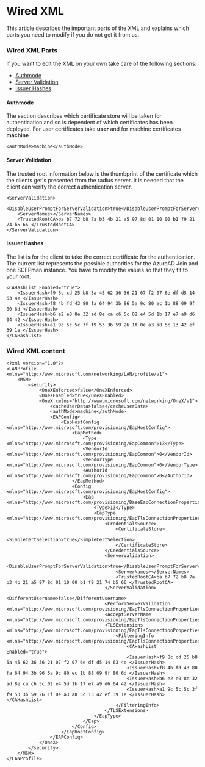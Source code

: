# Wired XML

This article describes the important parts of the XML and explains which parts you need to modify if you do not get it from us.

### Wired XML Parts

If you want to edit the XML on your own take care of the following sections: 

* [Authmode](wired-xml.md#authmode)
* [Server Validation](wired-xml.md#server-validation)
* [Issuer Hashes](wired-xml.md#issuer-hashes)

#### Authmode

The section describes which certificate store will be taken for authentication and so is dependent of which certificates has been deployed. For user certificates take **user** and for machine certificates **machine**

```text
<authMode>machine</authMode>
```

#### **Server Validation**

The trusted root information below is the thumbprint of the certificate which the clients get's presented from the radius server. It is needed that the client can verify the correct authentication server. 

```text
<ServerValidation>
    <DisableUserPromptForServerValidation>true</DisableUserPromptForServerValidation>
    <ServerNames></ServerNames>
    <TrustedRootCA>ba b7 72 b8 7a b3 4b 21 a5 97 8d 01 10 00 b1 f9 21 74 b5 66 </TrustedRootCA>
</ServerValidation>
```

#### Issuer Hashes

The list is for the client to take the correct certificate for the authentication. The current list represents the possible authorities for the AzureAD Join and one SCEPman instance. You have to modify the values so that they fit to your root. 

```text
<CAHashList Enabled="true">
    <IssuerHash>f9 8c cd 25 b8 5a 45 62 36 36 21 07 f2 07 6e df d5 14 63 4e </IssuerHash>
    <IssuerHash>f8 4b fd 43 80 fa 64 94 3b 96 5a 9c 80 ec 1b 88 09 9f 80 6d </IssuerHash>
    <IssuerHash>b6 e2 e0 8e 32 ad 8e ca c6 5c 02 e4 5d 1b 17 e7 a9 d6 04 42 </IssuerHash>
    <IssuerHash>a1 9c 5c 5c 3f f9 53 3b 59 26 1f 0e a3 a8 5c 13 42 ef 39 1e </IssuerHash>
</CAHashList>
```

### Wired XML content

```text
<?xml version="1.0"?>
<LANProfile xmlns="http://www.microsoft.com/networking/LAN/profile/v1">
	<MSM>
		<security>
			<OneXEnforced>false</OneXEnforced>
			<OneXEnabled>true</OneXEnabled>
			<OneX xmlns="http://www.microsoft.com/networking/OneX/v1">
				<cacheUserData>false</cacheUserData>
				<authMode>machine</authMode>
				<EAPConfig>
					<EapHostConfig xmlns="http://www.microsoft.com/provisioning/EapHostConfig">
						<EapMethod>
							<Type xmlns="http://www.microsoft.com/provisioning/EapCommon">13</Type>
							<VendorId xmlns="http://www.microsoft.com/provisioning/EapCommon">0</VendorId>
							<VendorType xmlns="http://www.microsoft.com/provisioning/EapCommon">0</VendorType>
							<AuthorId xmlns="http://www.microsoft.com/provisioning/EapCommon">0</AuthorId>
						</EapMethod>
						<Config xmlns="http://www.microsoft.com/provisioning/EapHostConfig">
							<Eap xmlns="http://www.microsoft.com/provisioning/BaseEapConnectionPropertiesV1">
								<Type>13</Type>
								<EapType xmlns="http://www.microsoft.com/provisioning/EapTlsConnectionPropertiesV1">
									<CredentialsSource>
										<CertificateStore>
											<SimpleCertSelection>true</SimpleCertSelection>
										</CertificateStore>
									</CredentialsSource>
									<ServerValidation>
										<DisableUserPromptForServerValidation>true</DisableUserPromptForServerValidation>
										<ServerNames></ServerNames>
										<TrustedRootCA>ba b7 72 b8 7a b3 4b 21 a5 97 8d 01 10 00 b1 f9 21 74 b5 66 </TrustedRootCA>
									</ServerValidation>
									<DifferentUsername>false</DifferentUsername>
									<PerformServerValidation xmlns="http://www.microsoft.com/provisioning/EapTlsConnectionPropertiesV2">true</PerformServerValidation>
									<AcceptServerName xmlns="http://www.microsoft.com/provisioning/EapTlsConnectionPropertiesV2">false</AcceptServerName>
									<TLSExtensions xmlns="http://www.microsoft.com/provisioning/EapTlsConnectionPropertiesV2">
										<FilteringInfo xmlns="http://www.microsoft.com/provisioning/EapTlsConnectionPropertiesV3">
											<CAHashList Enabled="true">
    										<IssuerHash>f9 8c cd 25 b8 5a 45 62 36 36 21 07 f2 07 6e df d5 14 63 4e </IssuerHash>
   											<IssuerHash>f8 4b fd 43 80 fa 64 94 3b 96 5a 9c 80 ec 1b 88 09 9f 80 6d </IssuerHash>
    										<IssuerHash>b6 e2 e0 8e 32 ad 8e ca c6 5c 02 e4 5d 1b 17 e7 a9 d6 04 42 </IssuerHash>
    										<IssuerHash>a1 9c 5c 5c 3f f9 53 3b 59 26 1f 0e a3 a8 5c 13 42 ef 39 1e </IssuerHash>											</CAHashList>
										</FilteringInfo>
									</TLSExtensions>
								</EapType>
							</Eap>
						</Config>
					</EapHostConfig>
				</EAPConfig>
			</OneX>
		</security>
	</MSM>
</LANProfile>
```



